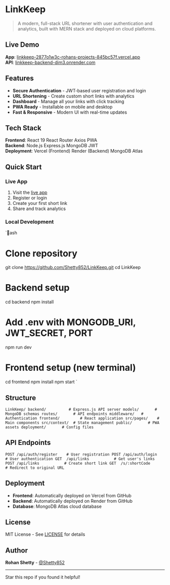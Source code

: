 ﻿# LinkKeep 

> A modern, full-stack URL shortener with user authentication and analytics, built with MERN stack and deployed on cloud platforms.

##  Live Demo
**App**: [linkkeep-2877o1w3c-rohans-projects-845bc57f.vercel.app](https://linkkeep-2877o1w3c-rohans-projects-845bc57f.vercel.app)  
**API**: [linkkeep-backend-dim3.onrender.com](https://linkkeep-backend-dim3.onrender.com)

##  Features
-  **Secure Authentication** - JWT-based user registration and login
-  **URL Shortening** - Create custom short links with analytics
-  **Dashboard** - Manage all your links with click tracking
-  **PWA Ready** - Installable on mobile and desktop
-  **Fast & Responsive** - Modern UI with real-time updates

##  Tech Stack
**Frontend**: React 19  React Router  Axios  PWA  
**Backend**: Node.js  Express.js  MongoDB  JWT  
**Deployment**: Vercel (Frontend)  Render (Backend)  MongoDB Atlas

##  Quick Start

### Live App
1. Visit the [live app](https://linkkeep-2877o1w3c-rohans-projects-845bc57f.vercel.app)
2. Register or login
3. Create your first short link
4. Share and track analytics

### Local Development
`ash
# Clone repository
git clone https://github.com/Shetty852/LinkKeep.git
cd LinkKeep

# Backend setup
cd backend
npm install
# Add .env with MONGODB_URI, JWT_SECRET, PORT
npm run dev

# Frontend setup (new terminal)
cd frontend
npm install
npm start
`

##  Structure
`
LinkKeep/
 backend/          # Express.js API server
    models/       # MongoDB schemas
    routes/       # API endpoints
    middleware/   # Authentication
 frontend/         # React application
    src/pages/    # Main components
    src/context/  # State management
    public/       # PWA assets
 deployment/       # Config files
`

##  API Endpoints
`
POST /api/auth/register    # User registration
POST /api/auth/login       # User authentication
GET  /api/links           # Get user's links
POST /api/links           # Create short link
GET  /s/:shortCode        # Redirect to original URL
`

##  Deployment
- **Frontend**: Automatically deployed on Vercel from GitHub
- **Backend**: Automatically deployed on Render from GitHub
- **Database**: MongoDB Atlas cloud database

##  License
MIT License - See [LICENSE](LICENSE) for details

##  Author
**Rohan Shetty** - [@Shetty852](https://github.com/Shetty852)

---
 Star this repo if you found it helpful!
